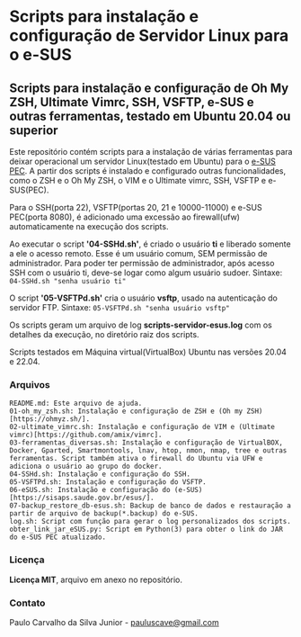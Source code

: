 # Scripts para instalação e configuração de Servidor Linux para o e-SUS
## Scripts para instalação e configuração de Oh My ZSH, Ultimate Vimrc, SSH, VSFTP, e-SUS e outras ferramentas, testado em Ubuntu 20.04 ou superior

Este repositório contém scripts para a instalação de várias ferramentas para deixar operacional um servidor Linux(testado em Ubuntu) para o [e-SUS PEC](https://sisaps.saude.gov.br/esus/). A partir dos scripts é instalado e configurado outras funcionalidades, como o ZSH e o Oh My ZSH, o VIM e o Ultimate vimrc, SSH, VSFTP e e-SUS(PEC).

Para o SSH(porta 22), VSFTP(portas 20, 21 e 10000-11000) e e-SUS PEC(porta 8080), é adicionado uma excessão ao firewall(ufw) automaticamente na execução dos scripts.

Ao executar o script **'04-SSHd.sh'**, é criado o usuário **ti** e liberado somente a ele o acesso remoto. Esse é um usuário comum, SEM permissão de administrador. Para poder ter permissão de administrador, após acesso SSH com o usuário ti, deve-se logar como algum usuário sudoer.
Sintaxe: `04-SSHd.sh "senha usuário ti"`

O script **'05-VSFTPd.sh'** cria o usuário **vsftp**, usado na autenticação do servidor FTP. 
Sintaxe: `05-VSFTPd.sh "senha usuário vsftp"`

Os scripts geram um arquivo de log **scripts-servidor-esus.log** com os detalhes da execução, no diretório raiz dos scripts.

Scripts testados em Máquina virtual(VirtualBox) Ubuntu nas versões 20.04 e 22.04.


### Arquivos
```
README.md: Este arquivo de ajuda.
01-oh_my_zsh.sh: Instalação e configuração de ZSH e (Oh my ZSH)[https://ohmyz.sh/].
02-ultimate_vimrc.sh: Instalação e configuração de VIM e (Ultimate vimrc)[https://github.com/amix/vimrc].
03-ferramentas_diversas.sh: Instalação e configuração de VirtualBOX, Docker, Gparted, Smartmontools, lnav, htop, nmon, nmap, tree e outras ferramentas. Script também ativa o firewall do Ubuntu via UFW e adiciona o usuário ao grupo do docker.
04-SSHd.sh: Instalação e configuração do SSH. 
05-VSFTPd.sh: Instalação e configuração do VSFTP.
06-eSUS.sh: Instalação e configuração do (e-SUS)[https://sisaps.saude.gov.br/esus/].
07-backup_restore_db-esus.sh: Backup de banco de dados e restauração a partir de arquivo de backup(*.backup) do e-SUS.
log.sh: Script com função para gerar o log personalizados dos scripts.
obter_link_jar_eSUS.py: Script em Python(3) para obter o link do JAR do e-SUS PEC atualizado.
```


### Licença
**Licença MIT**, arquivo em anexo no repositório.


### Contato

Paulo Carvalho da Silva Junior - pauluscave@gmail.com
